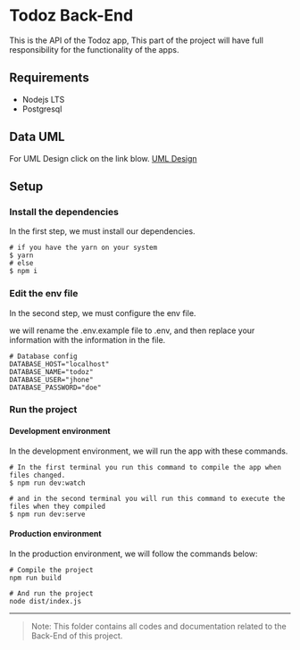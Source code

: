 # Todoz Back-End

This is the API of the Todoz app, This part of the project will have full
responsibility for the functionality of the apps.

## Requirements

- Nodejs LTS
- Postgresql

## Data UML

For UML Design click on the link blow.
[UML Design](./uml/README.md)

## Setup

### Install the dependencies

In the first step, we must install our dependencies.

```shell
# if you have the yarn on your system
$ yarn
# else
$ npm i
```

### Edit the env file

In the second step, we must configure the env file.

we will rename the .env.example file to .env,
and then replace your information with the information in the file.

```shell
# Database config
DATABASE_HOST="localhost"
DATABASE_NAME="todoz"
DATABASE_USER="jhone"
DATABASE_PASSWORD="doe"
```

### Run the project

#### Development environment

In the development environment, we will run the app with these commands.

```shell
# In the first terminal you run this command to compile the app when files changed.
$ npm run dev:watch

# and in the second terminal you will run this command to execute the files when they compiled
$ npm run dev:serve
```

#### Production environment

In the production environment, we will follow the commands below:

```shell
# Compile the project
npm run build

# And run the project
node dist/index.js
```

---

> Note: This folder contains all codes
> and documentation related to the Back-End of this project.
